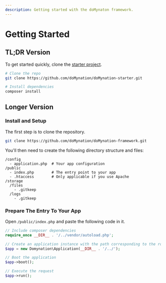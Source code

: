 ```yaml
---
description: Getting started with the doMynaton framework.
---
```


# Getting Started

## TL;DR Version

To get started quickly, clone the [starter project](https://github.com/domynation/domynation-starter).

```bash
# Clone the repo
git clone https://github.com/doMynation/doMynation-starter.git

# Install dependencies
composer install
```

## Longer Version

### Install and Setup

The first step is to clone the repository.

```bash
git clone https://github.com/doMynation/doMynation-framework.git
```

You'll then need to create the following directory structure and files:

```text
/config
  - application.php  # Your app configuration
/public
  - index.php        # The entry point to your app
  - .htaccess        # Only applicable if you use Apache
/storage
  /files
    - .gitkeep
  /logs
    - .gitkeep
```

### Prepare The Entry To Your App

Open `/public/index.php` and paste the following code in it.

```php
// Include composer dependencies
require_once __DIR__ . '/../vendor/autoload.php';

// Create an application instance with the path corresponding to the route of your project
$app = new Domynation\Application(__DIR__ . '/../');

// Boot the application
$app->boot();

// Execute the request
$app->run();
```

